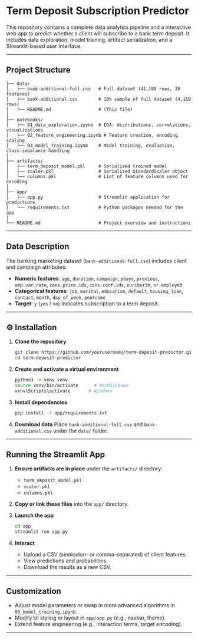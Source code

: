 # Term Deposit Subscription Predictor

This repository contains a complete data analytics pipeline and a interactive web app to predict whether a client will subscribe to a bank term deposit. It includes data exploration, model training, artifact serialization, and a Streamlit-based user interface.

---

##  Project Structure

```
├── data/
│   ├── bank-additional-full.csv   # Full dataset (41,188 rows, 20 features)
│   ├── bank-additional.csv        # 10% sample of full dataset (4,119 rows)
│   └── README.md                  # (This file)
│
├── notebooks/
│   ├── 01_data_exploration.ipynb  # EDA: distributions, correlations, visualizations
│   ├── 02_feature_engineering.ipynb # Feature creation, encoding, scaling
│   └── 03_model_training.ipynb    # Model training, evaluation, class-imbalance handling
│
├── artifacts/
│   ├── term_deposit_model.pkl     # Serialized trained model
│   ├── scaler.pkl                 # Serialized StandardScaler object
│   └── columns.pkl                # List of feature columns used for encoding
│
├── app/
│   ├── app.py                     # Streamlit application for predictions
│   └── requirements.txt           # Python packages needed for the app
│
└── README.md                      # Project overview and instructions
```

---

##  Data Description

The banking marketing dataset (`bank-additional-full.csv`) includes client and campaign attributes:

* **Numeric features**: `age`, `duration`, `campaign`, `pdays`, `previous`, `emp.var.rate`, `cons.price.idx`, `cons.conf.idx`, `euribor3m`, `nr.employed`
* **Categorical features**: `job`, `marital`, `education`, `default`, `housing`, `loan`, `contact`, `month`, `day_of_week`, `poutcome`
* **Target**: `y` (`yes` / `no`) indicates subscription to a term deposit.

---

## ⚙️ Installation

1. **Clone the repository**

   ```bash
   git clone https://github.com/yourusername/term-deposit-predictor.git
   cd term-deposit-predictor
   ```

2. **Create and activate a virtual environment**

   ```bash
   python3 -m venv venv
   source venv/bin/activate      # macOS/Linux
   venv\Scripts\activate       # Windows
   ```

3. **Install dependencies**

   ```bash
   pip install -r app/requirements.txt
   ```

4. **Download data**
   Place `bank-additional-full.csv` and `bank-additional.csv` under the `data/` folder.

---


##  Running the Streamlit App

1. **Ensure artifacts are in place** under the `artifacts/` directory:

   * `term_deposit_model.pkl`
   * `scaler.pkl`
   * `columns.pkl`

2. **Copy or link these files** into the `app/` directory.

3. **Launch the app**

   ```bash
   cd app
   streamlit run app.py
   ```

4. **Interact**

   * Upload a CSV (semicolon- or comma-separated) of client features.
   * View predictions and probabilities.
   * Download the results as a new CSV.

---

##  Customization

* Adjust model parameters or swap in more advanced algorithms in `03_model_training.ipynb`.
* Modify UI styling or layout in `app/app.py` (e.g., navbar, theme).
* Extend feature engineering (e.g., interaction terms, target encoding).

---
